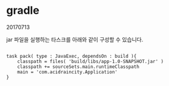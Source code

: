 # gradle

20170713



jar 파일을 실행하는 타스크를 아래와 같이 구성할 수 있습니다.

```

task pack( type : JavaExec, dependsOn : build ){
    classpath = files( 'build/libs/app-1.0-SNAPSHOT.jar' )
    classpath += sourceSets.main.runtimeClasspath
    main = 'com.acidraincity.Application'
}

```

